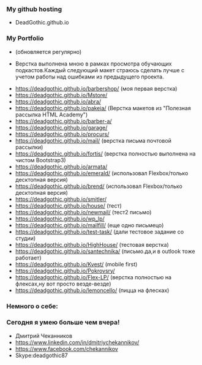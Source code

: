 ### My github hosting ###
- DeadGothic.github.io



### My Portfolio ###
- (обновляется регулярно)
* Верстка выполнена мною в рамках просмотра обучающих подкастов.Каждый следующий макет страюсь сделать лучше с учетом работы над ошибками  из предыдущего проекта.
- https://deadgothic.github.io/barbershop/ (моя первая верстка)
- https://deadgothic.github.io/Mstore/
- https://deadgothic.github.io/abra/
- https://deadgothic.github.io/pakeia/ (Верстка макетов из "Полезная рассылка HTML Academy")
- https://deadgothic.github.io/barber-a/
- https://deadgothic.github.io/garage/
- https://deadgothic.github.io/procurs/
- https://deadgothic.github.io/mail/ (верстка письма почтовой рассылки)
- https://deadgothic.github.io/fortis/ (верстка полностью выполнена на чистом Bootstrap3)
- https://deadgothic.github.io/armata/
- https://deadgothic.github.io/emerald/ (использовал Flexbox/только десктопная версия)
- https://deadgothic.github.io/brend/   (использовал Flexbox/только десктопная версия)
- https://deadgothic.github.io/smitler/ 
- https://deadgothic.github.io/house/ (тест)
- https://deadgothic.github.io/newmail/ (тест2 письмо)
- https://deadgothic.github.io/wp_lp/ 
- https://deadgothic.github.io/mailfill/ (еще одно письмецо)
- https://deadgothic.github.io/test-task/ (дали тестовое задание со студии)
- https://deadgothic.github.io/HighHouse/ (тестовая верстка) 
- https://deadgothic.github.io/santechnika/ (письмо.да,и в outlook тоже работает)
- https://deadgothic.github.io/Kvest/ (mobile first)
- https://deadgothic.github.io/Pokrovsry/
- https://deadgothic.github.io/Flex-LP/ (верстка полностью на флексах,ну вот просто везде-везде)
- https://deadgothic.github.io/lemoncello/ (пицца на флесках)


	



### Немного о себе: ###
### Сегодня я умею больше чем вчера! ###
* Дмитрий Чеканников
* https://www.linkedin.com/in/dmitriychekannikov/
* https://www.facebook.com/chekannikov
* Skype:deadgothic87


